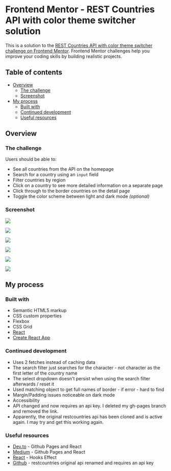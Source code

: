 # Frontend Mentor - REST Countries API with color theme switcher solution

This is a solution to the [REST Countries API with color theme switcher challenge on Frontend Mentor](https://www.frontendmentor.io/challenges/rest-countries-api-with-color-theme-switcher-5cacc469fec04111f7b848ca). Frontend Mentor challenges help you improve your coding skills by building realistic projects. 

## Table of contents

- [Overview](#overview)
  - [The challenge](#the-challenge)
  - [Screenshot](#screenshot)
- [My process](#my-process)
  - [Built with](#built-with)
  - [Continued development](#continued-development)
  - [Useful resources](#useful-resources)

## Overview

### The challenge

Users should be able to:

- See all countries from the API on the homepage
- Search for a country using an `input` field
- Filter countries by region
- Click on a country to see more detailed information on a separate page
- Click through to the border countries on the detail page
- Toggle the color scheme between light and dark mode *(optional)*

### Screenshot

![](./rest-api-desktop-light.png)

![](./rest-api-desktop-dark.png)

![](./rest-api-desktop-dark-country-view.png)

![](./rest-api-mobile-light.png)

![](./rest-api-mobile-dark-country-view.png)

![](./rest-api-mobile-light-country-view.png)

## My process

### Built with

- Semantic HTML5 markup
- CSS custom properties
- Flexbox
- CSS Grid
- [React](https://reactjs.org)
- [Create React App](https://github.com/facebook/create-react-app)

### Continued development

- Uses 2 fetches instead of caching data
- The search filter just searches for the character - not character as the first letter of the country name
- The select dropdown doesn't persist when using the search filter afterwards / reset it 
- Used matching object to get full names of border - if error - hard to find 
- Margin/Padding issues noticeable on dark mode
- Accessibility
- API changed and now requires an api key.  I deleted my gh-pages branch and removed the link.  
- Apparently, the original restcountries api has been cloned and is active again.  I may try and get this working again.   

### Useful resources

- [Dev.to](https://dev.to/zenulabidin/how-not-to-deploy-a-react-site-to-github-pages-42ge) - Github Pages and React
- [Medium](https://medium.com/@bennirus/deploying-a-create-react-app-with-routing-to-github-pages-f386b6ce84c2) - Github Pages and React
- [React](https://reactjs.org/docs/hooks-effect.html) - Hooks Effect
- [Github](https://github.com/apilayer/restcountries/issues/253) - restcountries original api renamed and requires an api key
